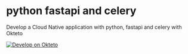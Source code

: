 # python fastapi and celery
Develop a Cloud Native application with python, fastapi and celery with Okteto

[![Develop on Okteto](https://okteto.com/develop-okteto.svg)](https://cloud.okteto.com/deploy?repository=https://github.com/okteto/python-fastapi-celery)
